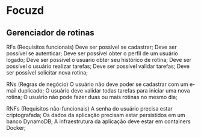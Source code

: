# Focuzd
## Gerenciador de rotinas

RFs (Requisitos funcionais)
 Deve ser possível se cadastrar;
 Deve ser possível se autenticar;
 Deve ser possível obter o perfil de um usuário logado;
 Deve ser possível o usuário obter seu histórico de rotina;
 Deve ser possível o usuário realizar tarefas;
 Deve ser possível validar tarefas;
 Deve ser possível solicitar nova rotina;
 
RNs (Regras de negócio)
 O usuário não deve poder se cadastrar com um e-mail duplicado;
 O usuário deve validar todas tarefas para iniciar uma nova rotina;
 O usuário não pode fazer duas ou mais rotinas no mesmo dia;

RNFs (Requisitos não-funcionais)
 A senha do usuário precisa estar criptografada;
 Os dados da aplicação precisam estar persistidos em um banco DynamoDB;
 A infraestrutura da aplicação deve estar em containers Docker;
